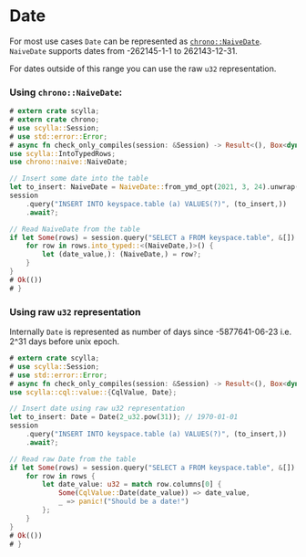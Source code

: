 # Date

For most use cases `Date` can be represented as
[`chrono::NaiveDate`](https://docs.rs/chrono/0.4.19/chrono/naive/struct.NaiveDate.html).\
`NaiveDate` supports dates from -262145-1-1 to 262143-12-31.

For dates outside of this range you can use the raw `u32` representation.

### Using `chrono::NaiveDate`:
```rust
# extern crate scylla;
# extern crate chrono;
# use scylla::Session;
# use std::error::Error;
# async fn check_only_compiles(session: &Session) -> Result<(), Box<dyn Error>> {
use scylla::IntoTypedRows;
use chrono::naive::NaiveDate;

// Insert some date into the table
let to_insert: NaiveDate = NaiveDate::from_ymd_opt(2021, 3, 24).unwrap();
session
    .query("INSERT INTO keyspace.table (a) VALUES(?)", (to_insert,))
    .await?;

// Read NaiveDate from the table
if let Some(rows) = session.query("SELECT a FROM keyspace.table", &[]).await?.rows {
    for row in rows.into_typed::<(NaiveDate,)>() {
        let (date_value,): (NaiveDate,) = row?;
    }
}
# Ok(())
# }
```

### Using raw `u32` representation
Internally `Date` is represented as number of days since -5877641-06-23 i.e. 2^31 days before unix epoch.

```rust
# extern crate scylla;
# use scylla::Session;
# use std::error::Error;
# async fn check_only_compiles(session: &Session) -> Result<(), Box<dyn Error>> {
use scylla::cql::value::{CqlValue, Date};

// Insert date using raw u32 representation
let to_insert: Date = Date(2_u32.pow(31)); // 1970-01-01
session
    .query("INSERT INTO keyspace.table (a) VALUES(?)", (to_insert,))
    .await?;

// Read raw Date from the table
if let Some(rows) = session.query("SELECT a FROM keyspace.table", &[]).await?.rows {
    for row in rows {
        let date_value: u32 = match row.columns[0] {
            Some(CqlValue::Date(date_value)) => date_value,
            _ => panic!("Should be a date!")
        };
    }
}
# Ok(())
# }
```